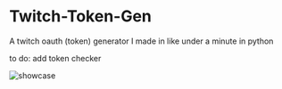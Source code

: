 # Twitch-Token-Gen
A twitch oauth (token) generator I made in like under a minute in python



to do:
add token checker

![showcase](https://cdn.discordapp.com/attachments/785564722597462018/858198039777116170/unknown_2021.06.25-22.04.gif)
